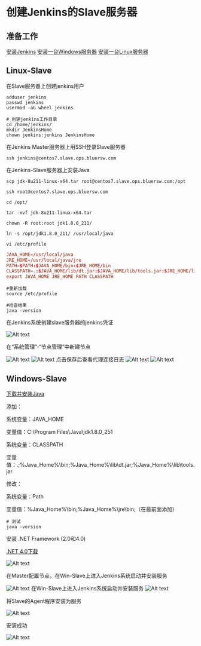 # 创建Jenkins的Slave服务器

## 准备工作

[安装Jenkins](https://github.com/sunweisheng/Jenkins/blob/master/Install-Jenkins.md)
[安装一台Windows服务器](https://github.com/sunweisheng/Kvm/blob/master/Create-win2008R2.md)
[安装一台Linux服务器](https://github.com/sunweisheng/Kvm/blob/master/Create-Bridge-Cluster.md)

## Linux-Slave

在Slave服务器上创建jenkins用户

```shell
adduser jenkins
passwd jenkins
usermod -aG wheel jenkins

# 创建jenkins工作目录
cd /home/jenkins/
mkdir JenkinsHome
chown jenkins:jenkins JenkinsHome
```

在Jenkins Master服务器上用SSH登录Slave服务器

```shell
ssh jenkins@centos7.slave.ops.bluersw.com
```

在Jenkins-Slave服务器上安装Java

```shell
scp jdk-8u211-linux-x64.tar root@centos7.slave.ops.bluersw.com:/opt

ssh root@centos7.slave.ops.bluersw.com

cd /opt/

tar -xvf jdk-8u211-linux-x64.tar

chown -R root:root jdk1.8.0_211/

ln -s /opt/jdk1.8.0_211/ /usr/local/java

vi /etc/profile
```

```conf
JAVA_HOME=/usr/local/java
JRE_HOME=/usr/local/java/jre
PATH=$PATH:$JAVA_HOME/bin:$JRE_HOME/bin
CLASSPATH=.:$JAVA_HOME/lib/dt.jar:$JAVA_HOME/lib/tools.jar:$JRE_HOME/lib
export JAVA_HOME JRE_HOME PATH CLASSPATH
```

```shell
#重新加载
source /etc/profile

#检查结果
java -version
```

在Jenkins系统创建slave服务器的jenkins凭证

![Alt text](http://static.bluersw.com/images/Jenkins/jenkins-slave-01.png)

在“系统管理”-“节点管理”中新建节点

![Alt text](http://static.bluersw.com/images/Jenkins/jenkins-slave-02.png)
![Alt text](http://static.bluersw.com/images/Jenkins/jenkins-slave-03.png)
点击保存后查看代理连接日志
![Alt text](http://static.bluersw.com/images/Jenkins/jenkins-slave-04.png)
![Alt text](http://static.bluersw.com/images/Jenkins/jenkins-slave-05.png)

## Windows-Slave

[下载并安装Java](https://www.oracle.com/technetwork/java/javase/downloads/index.html)

添加：

系统变量：JAVA_HOME

变量值：C:\Program Files\Java\jdk1.8.0_251

系统变量：CLASSPATH

变量值：.;%Java_Home%\bin;%Java_Home%\lib\dt.jar;%Java_Home%\lib\tools.jar

修改：

系统变量：Path

变量值：%Java_Home%\bin;%Java_Home%\jre\bin;（在最前面添加）

```shell
# 测试
java -version
```

安装 .NET Framework (2.0和4.0)

[.NET 4.0下载](https://www.microsoft.com/zh-cn/download/details.aspx?id=17718)

![Alt text](http://static.bluersw.com/images/Jenkins/jenkins-slave-09.png)


在Master配置节点，在Win-Slave上进入Jenkins系统启动并安装服务

![Alt text](http://static.bluersw.com/images/Jenkins/jenkins-slave-06.png)
在Win-Slave上进入Jenkins系统启动并安装服务
![Alt text](http://static.bluersw.com/images/Jenkins/jenkins-slave-07.png)

将Slave的Agent程序安装为服务

![Alt text](http://static.bluersw.com/images/Jenkins/jenkins-slave-08.png)

安装成功

![Alt text](http://static.bluersw.com/images/Jenkins/jenkins-slave-10.png)
